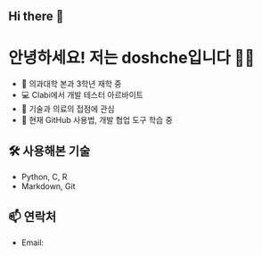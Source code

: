 ## Hi there 👋

<!--
**dohsche/dohsche** is a ✨ _special_ ✨ repository because its `README.md` (this file) appears on your GitHub profile.

Here are some ideas to get you started:

- 🔭 I’m currently working on ...
- 🌱 I’m currently learning ...
- 👯 I’m looking to collaborate on ...
- 🤔 I’m looking for help with ...
- 💬 Ask me about ...
- 📫 How to reach me: ...
- 😄 Pronouns: ...
- ⚡ Fun fact: ...
-->
# 안녕하세요! 저는 doshche입니다 👩‍⚕️

- 🧬 의과대학 본과 3학년 재학 중
- 💻 Clabi에서 개발 테스터 아르바이트
- 👀 기술과 의료의 접점에 관심
- 🌱 현재 GitHub 사용법, 개발 협업 도구 학습 중

## 🛠️ 사용해본 기술
- Python, C, R
- Markdown, Git

## 📫 연락처
- Email: 
